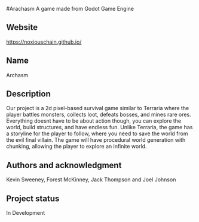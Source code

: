 #Arachasm
A game made from Godot Game Engine

## Website
https://noxiouschain.github.io/

## Name
Archasm

## Description
Our project is a 2d pixel-based survival game similar to Terraria where the player battles monsters, collects loot, defeats bosses, and mines rare ores. Everything doesnt have to be about action though, you can explore the world, build structures, and have endless fun. Unlike Terraria, the game has a storyline for the player to follow, where you need to save the world from the evil final villain. The game will have procedural world generation with chunking, allowing the player to explore an infinite world.

## Authors and acknowledgment
Kevin Sweeney, Forest McKinney, Jack Thompson and Joel Johnson

## Project status
In Development
